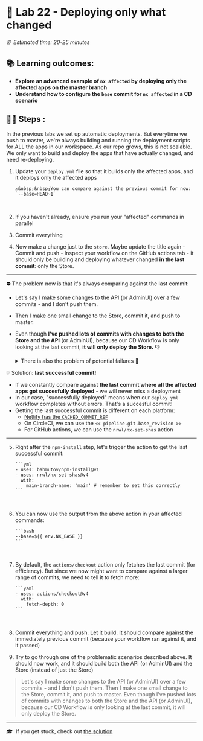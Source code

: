 # 💈 Lab 22 - Deploying only what changed

###### ⏰ &nbsp;Estimated time: 20-25 minutes

## 📚 Learning outcomes:

- **Explore an advanced example of `nx affected` by deploying only the affected apps on the master branch**
- **Understand how to configure the `base` commit for `nx affected` in a CD scenario**
  <br />

## 🏋️‍♀️ Steps :

In the previous labs we set up automatic deployments. But everytime we push to master, we're always building and running the deployment scripts for ALL the apps in our workspace. As our repo grows, this is not scalable. We only want to build and deploy the apps that have actually changed, and need re-deploying.

1.  Update your `deploy.yml` file so that it builds only the affected apps, and it deploys only the affected apps

        ⚠️&nbsp;&nbsp;You can compare against the previous commit for now: `--base=HEAD~1`

    <br />

2.  If you haven't already, ensure you run your "affected" commands in parallel
    <br />

3.  Commit everything
    <br />

4.  Now make a change just to the `store`. Maybe update the title again - Commit and push - Inspect your workflow on the GitHub actions tab - it should only be building and deploying
    whatever changed **in the last commit**: only the Store.
    <br />

---

⛔ The problem now is that it's always comparing against the last commit:

- Let's say I make some changes to the API (or AdminUI) over a few commits - and I don't push them.
- Then I make one small change to the Store, commit it, and push to master.
- Even though **I've pushed lots of commits with changes to both the Store and the API** (or AdminUI), because our CD Workflow is only
  looking at the last commit, **it will only deploy the Store.** 👎

    <details>
    <summary>There is also the problem of potential failures 🧨</summary>

  Now our setup is simple: it just builds.
  But let's say we wanted to run the E2E tests again before deploying - just to be extra safe!
  In that case, if I change the API (or AdminUI) and push, the E2E tests might fail. So API (or AdminUI) will not get deployed.
  I then fix the E2E tests, but because the API (or AdminUI) does not depend on its E2E tests, `nx affected` will not mark it for deployment.
  So even though we changed the API (or AdminUI), it did not get deployed.
    </details>

💡 Solution: **last successful commit!**

- If we constantly compare against **the last commit where all the affected apps got succesfully deployed** - we
  will never miss a deployment
- In our case, "successfully deployed" means when our `deploy.yml` workflow completes without errors. That's a succesful commit!
- Getting the last successful commit is different on each platform:
  - [Netlify has the `CACHED_COMMIT_REF`](https://docs.netlify.com/configure-builds/environment-variables/#git-metadata)
  - On CircleCI, we can use the `<< pipeline.git.base_revision >>`
  - For GitHub actions, we can use the `nrwl/nx-set-shas` action

---

5.  Right after the `npm-install` step, let's trigger the action to get the last successful commit:

        ```yml
        - uses: bahmutov/npm-install@v1
        - uses: nrwl/nx-set-shas@v4
          with:
            main-branch-name: 'main' # remember to set this correctly
        ```

    <br />

6.  You can now use the output from the above action in your affected commands:

        ```bash
        --base=${{ env.NX_BASE }}
        ```

    <br />

7.  By default, the `actions/checkout` action only fetches the last commit (for efficiency). But since we now might want to compare against a larger range of commits, we need to tell it to fetch more:

        ```yaml
        - uses: actions/checkout@v4
          with:
            fetch-depth: 0
        ```

    <br />

8.  Commit everything and push. Let it build. It should compare against the immediately previous commit (because your workflow ran against it, and it passed)
    <br />

9.  Try to go through one of the problematic scenarios described above. It should now work, and it should build both the API (or AdminUI) and the Store (instead of just the Store)

> Let's say I make some changes to the API (or AdminUI) over a few commits - and I don't push them. Then I make one small change to the Store, commit it, and push to master.
> Even though I've pushed lots of commits with changes to both the Store and the API (or AdminUI), because our CD Workflow is only looking at the last commit, it will only deploy the Store.
> <br />

---

🎓&nbsp;&nbsp;If you get stuck, check out [the solution](SOLUTION.md)
